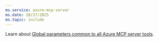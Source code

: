 ```yaml
---
ms.service: azure-mcp-server
ms.date: 10/27/2025
ms.topic: include
--- 
```

Learn about [Global parameters common to all Azure MCP server tools](../../tools/index.md#tool-parameters).